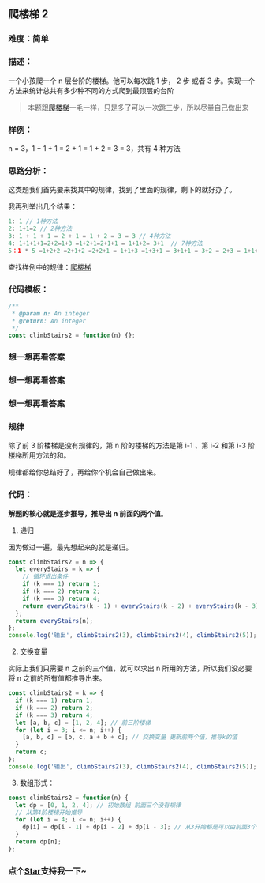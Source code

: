 ## 爬楼梯 2

### 难度：简单

### 描述：

一个小孩爬一个 n 层台阶的楼梯。他可以每次跳 1 步， 2 步 或者 3 步。实现一个方法来统计总共有多少种不同的方式爬到最顶层的台阶

> 本题跟[爬楼梯](http://obkoro1.com/web_accumulate/algorithm/simple/%E7%88%AC%E6%A5%BC%E6%A2%AF.html)一毛一样，只是多了可以一次跳三步，所以尽量自己做出来

### 样例：

n = 3，1 + 1 + 1 = 2 + 1 = 1 + 2 = 3 = 3，共有 4 种方法

### 思路分析：

这类题我们首先要来找其中的规律，找到了里面的规律，剩下的就好办了。

我再列举出几个结果：

```js
1: 1 // 1种方法
2: 1+1=2 // 2种方法
3: 1 + 1 + 1 = 2 + 1 = 1 + 2 = 3 = 3 // 4种方法
4: 1+1+1+1=2+2=1+3 =1+2+1=2+1+1 = 1+1+2= 3+1  // 7种方法
5：1 * 5 =1+2+2 =2+1+2 =2+2+1 = 1+1+3 =1+3+1 = 3+1+1 = 3+2 = 2+3 = 1+1+1+2 =1+2+1+1 = 2+1+1+1 = 1+1+2+1  // 13种方法
```

查找样例中的规律：[爬楼梯](http://obkoro1.com/web_accumulate/algorithm/simple/%E7%88%AC%E6%A5%BC%E6%A2%AF.html)

### 代码模板：

```js
/**
 * @param n: An integer
 * @return: An integer
 */
const climbStairs2 = function(n) {};
```

### 想一想再看答案

### 想一想再看答案

### 想一想再看答案

### 规律

除了前 3 阶楼梯是没有规律的，第 n 阶的楼梯的方法是第 i-1 、第 i-2 和第 i-3 阶楼梯所用方法的和。

规律都给你总结好了，再给你个机会自己做出来。

### 代码：

**解题的核心就是逐步推导，推导出 n 前面的两个值**。

1. 递归

因为做过一遍，最先想起来的就是递归。

```js
const climbStairs2 = n => {
  let everyStairs = k => {
    // 循环退出条件
    if (k === 1) return 1;
    if (k === 2) return 2;
    if (k === 3) return 4;
    return everyStairs(k - 1) + everyStairs(k - 2) + everyStairs(k - 3); // 三个值相加求出k所用的方法
  };
  return everyStairs(n);
};
console.log('输出', climbStairs2(3), climbStairs2(4), climbStairs2(5));
```

2. 交换变量

实际上我们只需要 n 之前的三个值，就可以求出 n 所用的方法，所以我们没必要将 n 之前的所有值都推导出来。

```js
const climbStairs2 = k => {
  if (k === 1) return 1;
  if (k === 2) return 2;
  if (k === 3) return 4;
  let [a, b, c] = [1, 2, 4]; // 前三阶楼梯
  for (let i = 3; i <= n; i++) {
    [a, b, c] = [b, c, a + b + c]; // 交换变量 更新前两个值，推导k的值
  }
  return c;
};
console.log('输出', climbStairs2(3), climbStairs2(4), climbStairs2(5));
```

3. 数组形式：

```js
const climbStairs2 = function(n) {
  let dp = [0, 1, 2, 4]; // 初始数组 前面三个没有规律
  // 从第4阶楼梯开始推导   
  for (let i = 4; i <= n; i++) {
    dp[i] = dp[i - 1] + dp[i - 2] + dp[i - 3]; // 从3开始都是可以由前面3个元素相加推导出来
  }
  return dp[n];
};
```
<!-- 特殊字符串：用于修改/删除markdown的结尾提示语-OBKoro1 -->
### 点个[Star](https://github.com/OBKoro1/Brush_algorithm)支持我一下~

<!-- '特殊字符串：用于删除编译后的issue组件-OBKoro1 -->
<!-- more -->
<comment-comment/>
